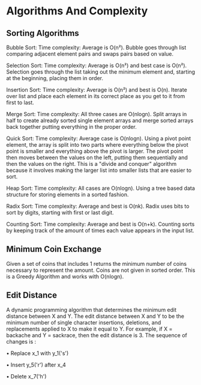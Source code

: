 # Algorithms And Complexity


## Sorting Algorithms

Bubble Sort: 
Time complexity: Average is O(n²). Bubble goes through list comparing adjacent element pairs and swaps pairs based on value.

Selection Sort: 
Time complexity: Average is O(n²) and best case is O(n²). Selection goes through the list taking out the minimum element and, starting at the beginning, placing them in order.

Insertion Sort: 
Time complexity: Average is O(n²) and best is O(n). Iterate over list and place each element in its correct place as you get to it from first to last.

Merge Sort: 
Time complexity: All three cases are O(nlogn). Split arrays in half to create already sorted single element arrays and merge sorted arrays back together putting everything in the proper order.

Quick Sort: 
Time complexity: Average case is O(nlogn). Using a pivot point element, the array is split into two parts where everything below the pivot point is smaller and everything above the pivot is larger. The pivot point then moves between the values on the left, putting them sequentially and then the values on the right. This is a "divide and conquer" algorithm because it involves making the larger list into smaller lists that are easier to sort.

Heap Sort: 
Time complexity: All cases are O(nlogn). Using a tree based data structure for storing elements in a sorted fashion.

Radix Sort: 
Time complexity: Average and best is O(nk). Radix uses bits to sort by digits, starting with first or last digit.

Counting Sort: Time complexity: Average and best is O(n+k). Counting sorts by keeping track of the amount of times each value appears in the input list.


## Minimum Coin Exchange
Given a set of coins that includes 1 returns the minimum number of coins necessary to represent the amount.
Coins are not given in sorted order.
This is a Greedy Algorithm and works with O(nlogn).


## Edit Distance
A dynamic programming algorithm that determines the minimum edit distance between X and Y. The edit distance between X and Y to be the minimum number of single character insertions, deletions, and replacements applied to X to make it equal to Y. For example, if X = backache and Y = sackrace, then the edit distance is 3. 
The sequence of changes is :

 •	Replace x_1 with  y_1('s')
 
 •	Insert  y_5('r') after x_4
 
 •	Delete x_7('h')
 
